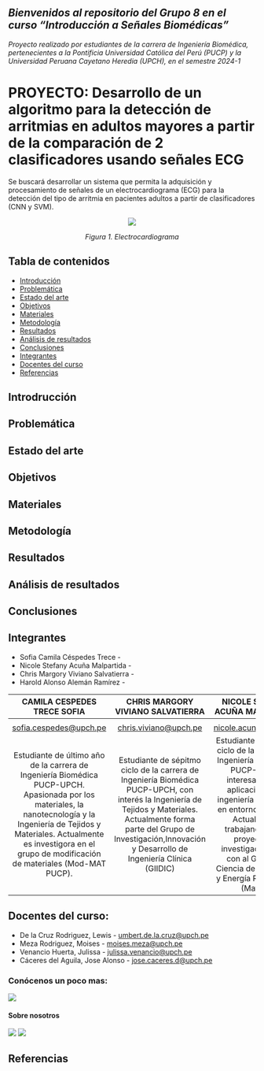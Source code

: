 ## *Bienvenidos al repositorio del Grupo 8 en el curso “Introducción a Señales Biomédicas”*
_Proyecto realizado por estudiantes de la carrera de Ingeniería Biomédica, pertenecientes a la Pontificia Universidad Católica del Perú (PUCP) y la Universidad Peruana Cayetano Heredia (UPCH), en el semestre 2024-1_

# **PROYECTO: Desarrollo de un algoritmo para la detección de arritmias en adultos mayores a partir de la comparación de 2 clasificadores usando señales ECG**
Se buscará desarrollar un sistema que permita la adquisición y procesamiento de señales de un electrocardiograma (ECG) para la detección del tipo de arritmia en pacientes adultos a partir de clasificadores (CNN y SVM).

<p align="center">  
<image src ="https://github.com/sofiacespedes22/ISB_2024_G8/assets/164541825/b127d17a-f956-476d-9281-47ab93999567"> 
</p>
<p align="center"><i>Figura 1. Electrocardiograma</i></p>

## Tabla de contenidos
- [Introducción](#intro)
- [Problemática](#problematica)
- [Estado del arte](#estado)
- [Objetivos](#objetivos)
- [Materiales](#materiales)
- [Metodología](#metodologia)
- [Resultados](#resultados)
- [Análisis de resultados](#analisis)
- [Conclusiones](#conclusiones)
- [Integrantes](#integrantes)
- [Docentes del curso](#docentes)
- [Referencias](#referencias)

<a name="intro"></a>
## Introdrucción

<a name="problematica"></a>
## Problemática

<a name="estado"></a>
## Estado del arte

<a name="objetivos"></a>
## Objetivos

<a name="materiales"></a>
## Materiales

<a name="metodologia"></a>
## Metodología

<a name="resultados"></a>
## Resultados

<a name="analisis"></a>
## Análisis de resultados

<a name="conclusiones"></a>
## Conclusiones

<a name="integrantes"></a>
## Integrantes
- Sofia Camila Céspedes Trece - 
- Nicole Stefany Acuña Malpartida - 
- Chris Margory Viviano Salvatierra - 
- Harold Alonso Alemán Ramírez - 
<p align="center">
   
|**CAMILA CESPEDES TRECE SOFIA**|**CHRIS MARGORY VIVIANO SALVATIERRA**|**NICOLE STEFANY ACUÑA MALPARTIDA**|**HAROLD ALONSO ALEMÁN RAMIREZ**|
|:-----------------------------:|:-----------------------------------:|:---------------------------------:|:------------------------------:|
|<image src=""> | <image src=""> | <image src=""> | <image src=""> |
|sofia.cespedes@upch.pe|chris.viviano@upch.pe|nicole.acuna@upch.pe|harold.aleman@upch.pe|
|Estudiante de último año de la carrera de Ingeniería Biomédica PUCP-UPCH. Apasionada por los materiales, la nanotecnología y la Ingeniería de Tejidos y Materiales. Actualmente es investigora en el grupo de modificación de materiales (Mod-MAT PUCP).|Estudiante de sépitmo ciclo de la carrera de Ingeniería Biomédica PUCP-UPCH, con interés la Ingeniería de Tejidos y Materiales. Actualmente forma parte del Grupo de Investigación,Innovación y Desarrollo de Ingeniería Clínica (GIIDIC)| Estudiante de noveno ciclo de la carrera de Ingeniería Biomédica PUCP-UPCH, interesada en la aplicación de la ingeniería biomédica en entornos clínicos. Actualmente trabajando en un proyecto de investigación junto con al Grupo de Ciencia de Materiales y Energía Renovables (MatEr).|Estudiante de la carrera de Ingeniería Biomédica PUCP-UPCH. Actualmente realizando pasantías en el Instituto Nacional del Niño y en simulación médica en la UPCH. Además cuenta con una empresa que se dedica a utilizar tecnología para optimizar procesos agropecuarios. 
<p align="center"></i></p>
</div>

<a name="docentes"></a>
## Docentes del curso:
- De la Cruz Rodriguez, Lewis - umbert.de.la.cruz@upch.pe
- Meza Rodriguez, Moises - moises.meza@upch.pe
- Venancio Huerta, Julissa - julissa.venancio@upch.pe
- Cáceres del Aguila, Jose Alonso - jose.caceres.d@upch.pe

### Conócenos un poco mas:
<image src ="1.MIEMBROS DEL EQUIPO/Colaboradores.png"> 
  
#### Sobre nosotros
<image src ="1.MIEMBROS DEL EQUIPO/Colaboradores - 1.png">
<image src ="1.MIEMBROS DEL EQUIPO/Colaboradores - 2.png">

<a name="referecnias"></a>
## Referencias
